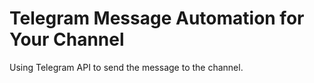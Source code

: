 # Telegram Message Automation for Your Channel
Using Telegram API to send the message to the channel.
